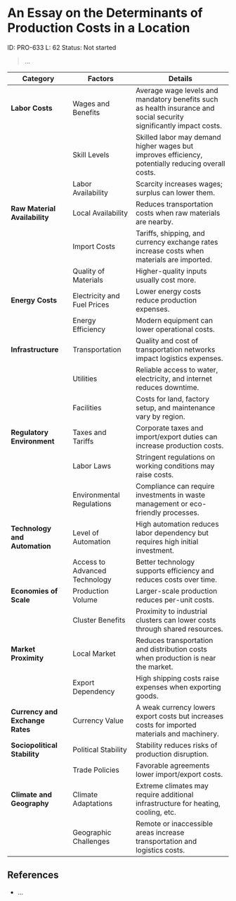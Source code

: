 # An Essay on the Determinants of Production Costs in a Location

ID: PRO-633
L: 62
Status: Not started

> …
> 

| **Category** | **Factors** | **Details** |
| --- | --- | --- |
| **Labor Costs** | Wages and Benefits | Average wage levels and mandatory benefits such as health insurance and social security significantly impact costs. |
|  | Skill Levels | Skilled labor may demand higher wages but improves efficiency, potentially reducing overall costs. |
|  | Labor Availability | Scarcity increases wages; surplus can lower them. |
| **Raw Material Availability** | Local Availability | Reduces transportation costs when raw materials are nearby. |
|  | Import Costs | Tariffs, shipping, and currency exchange rates increase costs when materials are imported. |
|  | Quality of Materials | Higher-quality inputs usually cost more. |
| **Energy Costs** | Electricity and Fuel Prices | Lower energy costs reduce production expenses. |
|  | Energy Efficiency | Modern equipment can lower operational costs. |
| **Infrastructure** | Transportation | Quality and cost of transportation networks impact logistics expenses. |
|  | Utilities | Reliable access to water, electricity, and internet reduces downtime. |
|  | Facilities | Costs for land, factory setup, and maintenance vary by region. |
| **Regulatory Environment** | Taxes and Tariffs | Corporate taxes and import/export duties can increase production costs. |
|  | Labor Laws | Stringent regulations on working conditions may raise costs. |
|  | Environmental Regulations | Compliance can require investments in waste management or eco-friendly processes. |
| **Technology and Automation** | Level of Automation | High automation reduces labor dependency but requires high initial investment. |
|  | Access to Advanced Technology | Better technology supports efficiency and reduces costs over time. |
| **Economies of Scale** | Production Volume | Larger-scale production reduces per-unit costs. |
|  | Cluster Benefits | Proximity to industrial clusters can lower costs through shared resources. |
| **Market Proximity** | Local Market | Reduces transportation and distribution costs when production is near the market. |
|  | Export Dependency | High shipping costs raise expenses when exporting goods. |
| **Currency and Exchange Rates** | Currency Value | A weak currency lowers export costs but increases costs for imported materials and machinery. |
| **Sociopolitical Stability** | Political Stability | Stability reduces risks of production disruption. |
|  | Trade Policies | Favorable agreements lower import/export costs. |
| **Climate and Geography** | Climate Adaptations | Extreme climates may require additional infrastructure for heating, cooling, etc. |
|  | Geographic Challenges | Remote or inaccessible areas increase transportation and logistics costs. |

## References

- …